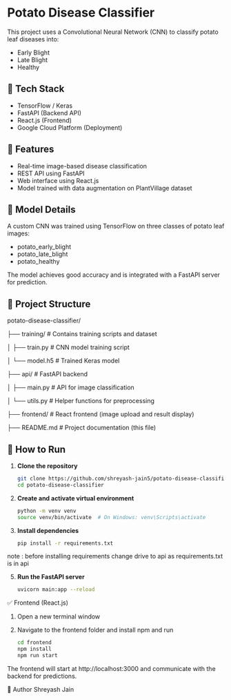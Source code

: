 # Potato Disease Classifier

This project uses a Convolutional Neural Network (CNN) to classify potato leaf diseases into:

- Early Blight
- Late Blight
- Healthy

## 🔧 Tech Stack

- TensorFlow / Keras
- FastAPI (Backend API)
- React.js (Frontend)
- Google Cloud Platform (Deployment)

## 🚀 Features

- Real-time image-based disease classification
- REST API using FastAPI
- Web interface using React.js
- Model trained with data augmentation on PlantVillage dataset

## 🧠 Model Details

A custom CNN was trained using TensorFlow on three classes of potato leaf images:
- potato_early_blight
- potato_late_blight
- potato_healthy

The model achieves good accuracy and is integrated with a FastAPI server for prediction.

## 📁 Project Structure

potato-disease-classifier/

├── training/ # Contains training scripts and dataset

│ ├── train.py # CNN model training script

│ └── model.h5 # Trained Keras model

├── api/ # FastAPI backend

│ ├── main.py # API for image classification

│ └── utils.py # Helper functions for preprocessing

├── frontend/ # React frontend (image upload and result display)

├── README.md # Project documentation (this file)


## 🧪 How to Run

1. **Clone the repository**
   ```bash
   git clone https://github.com/shreyash-jain5/potato-disease-classifier.git
   cd potato-disease-classifier
2. **Create and activate virtual environment**
   ```bash
   python -m venv venv
   source venv/bin/activate  # On Windows: venv\Scripts\activate

3. **Install dependencies**
   ```bash
   pip install -r requirements.txt
note : before installing requirements change drive to api as requirements.txt is in api

5. **Run the FastAPI server**
   ```bash
   uvicorn main:app --reload

✅ Frontend (React.js)
1. Open a new terminal window

2. Navigate to the frontend folder and install npm and run

   ```bash
   cd frontend
   npm install
   npm run start
The frontend will start at http://localhost:3000 and communicate with the backend for predictions.


👤 Author
Shreyash Jain
